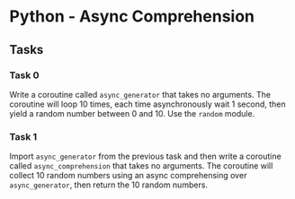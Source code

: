 # Python - Async Comprehension

## Tasks

### Task 0
Write a coroutine called `async_generator` that takes no arguments.
The coroutine will loop 10 times, each time asynchronously wait 1 second, then yield a random number between 0 and 10. Use the `random` module.

### Task 1
Import `async_generator` from the previous task and then write a coroutine called `async_comprehension` that takes no arguments.
The coroutine will collect 10 random numbers using an async comprehensing over `async_generator`, then return the 10 random numbers.
